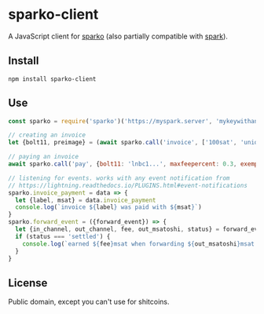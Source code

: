 # sparko-client

A JavaScript client for [sparko](https://github.com/fiatjaf/lightningd-gjson-rpc/tree/master/cmd/sparko) (also partially compatible with [spark](https://github.com/shesek/spark-wallet)).

## Install

```
npm install sparko-client
```


## Use


```javascript
const sparko = require('sparko')('https://myspark.server', 'mykeywithanypermissions')

// creating an invoice
let {bolt11, preimage} = (await sparko.call('invoice', ['100sat', 'uniquelabel', 'desc']))

// paying an invoice
await sparko.call('pay', {bolt11: 'lnbc1...', maxfeepercent: 0.3, exemptfee: 1})

// listening for events. works with any event notification from
// https://lightning.readthedocs.io/PLUGINS.html#event-notifications
sparko.invoice_payment = data => {
  let {label, msat} = data.invoice_payment
  console.log(`invoice ${label} was paid with ${msat}`)
}
sparko.forward_event = ({forward_event}) => {
  let {in_channel, out_channel, fee, out_msatoshi, status} = forward_event
  if (status === 'settled') {
    console.log(`earned ${fee}msat when forwarding ${out_msatoshi}msat from ${in_channel} to ${out_channel}`)
  }
}
```

## License

Public domain, except you can't use for shitcoins.
